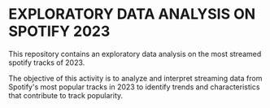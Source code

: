 # EXPLORATORY DATA ANALYSIS ON SPOTIFY 2023

This repository contains an exploratory data analysis on the most streamed spotify tracks of 2023. 

The objective of this activity is to analyze and interpret streaming data from Spotify's most popular tracks in 2023 to identify trends and characteristics that contribute to track popularity.